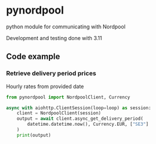 # pynordpool
python module for communicating with Nordpool

Development and testing done with 3.11

## Code example

### Retrieve delivery period prices

Hourly rates from provided date

```python
from pynordpool import NordpoolClient, Currency

async with aiohttp.ClientSession(loop=loop) as session:
    client = NordpoolClient(session)
    output = await client.async_get_delivery_period(
        datetime.datetime.now(), Currency.EUR, ["SE3"]
    )
    print(output)
```
